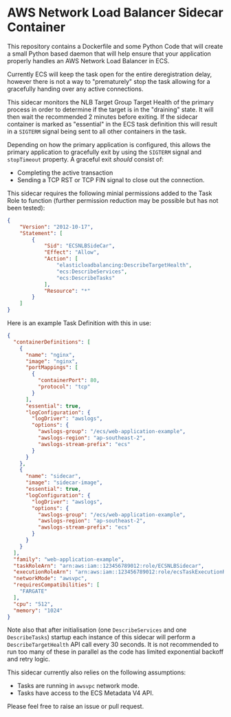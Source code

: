 # AWS Network Load Balancer Sidecar Container

This repository contains a Dockerfile and some Python Code that will create a small Python based daemon that will help ensure that your application properly handles an AWS Network Load Balancer in ECS.

Currently ECS will keep the task open for the entire deregistration delay, however there is not a way to "prematurely" stop the task allowing for a gracefully handing over any active connections.

This sidecar monitors the NLB Target Group Target Health of the primary process in order to determine if the target is in the "draining" state. It will then wait the recommended 2 minutes before exiting. If the sidecar container is marked as "essential" in the ECS task definition this will result in a `SIGTERM` signal being sent to all other containers in the task.

Depending on how the primary application is configured, this allows the primary application to gracefully exit by using the `SIGTERM` signal and `stopTimeout` property. A graceful exit _should_ consist of:

- Completing the active transaction
- Sending a TCP RST or TCP FIN signal to close out the connection.

This sidecar requires the following minial permissions added to the Task Role to function (further permission reduction may be possible but has not been tested):

```json
{
    "Version": "2012-10-17",
    "Statement": [
        {
            "Sid": "ECSNLBSideCar",
            "Effect": "Allow",
            "Action": [
                "elasticloadbalancing:DescribeTargetHealth",
                "ecs:DescribeServices",
                "ecs:DescribeTasks"
            ],
            "Resource": "*"
        }
    ]
}
```

Here is an example Task Definition with this in use:

```json
{
  "containerDefinitions": [
    {
      "name": "nginx",
      "image": "nginx",
      "portMappings": [
        {
          "containerPort": 80,
          "protocol": "tcp"
        }
      ],
      "essential": true,
      "logConfiguration": {
        "logDriver": "awslogs",
        "options": {
          "awslogs-group": "/ecs/web-application-example",
          "awslogs-region": "ap-southeast-2",
          "awslogs-stream-prefix": "ecs"
        }
      }
    },
    {
      "name": "sidecar",
      "image": "sidecar-image",
      "essential": true,
      "logConfiguration": {
        "logDriver": "awslogs",
        "options": {
          "awslogs-group": "/ecs/web-application-example",
          "awslogs-region": "ap-southeast-2",
          "awslogs-stream-prefix": "ecs"
        }
      }
    }
  ],
  "family": "web-application-example",
  "taskRoleArn": "arn:aws:iam::123456789012:role/ECSNLBSidecar",
  "executionRoleArn": "arn:aws:iam::123456789012:role/ecsTaskExecutionRole",
  "networkMode": "awsvpc",
  "requiresCompatibilities": [
    "FARGATE"
  ],
  "cpu": "512",
  "memory": "1024"
}

```

Note also that after initialisation (one `DescribeServices` and one `DescribeTasks`) startup each instance of this sidecar will perform a `DescribeTargetHealth` API call every 30 seconds. It is not recommended to run too many of these in parallel as the code has limited exponential backoff and retry logic.

This sidecar currently also relies on the following assumptions:

- Tasks are running in `awsvpc` network mode.
- Tasks have access to the ECS Metadata V4 API.

Please feel free to raise an issue or pull request.